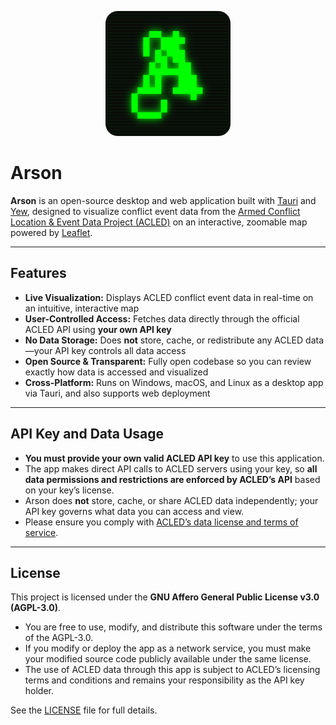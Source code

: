 <p align="center">
  <img src="https://raw.githubusercontent.com/le-hachem/Arson/refs/heads/main/src-tauri/icons/128x128%402x.png" alt="Logo" width="200"/>
</p>

# Arson
**Arson** is an open-source desktop and web application built with [Tauri](https://tauri.app/) and [Yew](https://yew.rs/), designed to visualize conflict event data from the [Armed Conflict Location & Event Data Project (ACLED)](https://acleddata.com/) on an interactive, zoomable map powered by [Leaflet](https://leafletjs.com/).

---

## Features
* **Live Visualization:** Displays ACLED conflict event data in real-time on an intuitive, interactive map
* **User-Controlled Access:** Fetches data directly through the official ACLED API using **your own API key**
* **No Data Storage:** Does **not** store, cache, or redistribute any ACLED data—your API key controls all data access
* **Open Source & Transparent:** Fully open codebase so you can review exactly how data is accessed and visualized
* **Cross-Platform:** Runs on Windows, macOS, and Linux as a desktop app via Tauri, and also supports web deployment

---

## API Key and Data Usage
* **You must provide your own valid ACLED API key** to use this application.
* The app makes direct API calls to ACLED servers using your key, so **all data permissions and restrictions are enforced by ACLED’s API** based on your key’s license.
* Arson does **not** store, cache, or share ACLED data independently; your API key governs what data you can access and view.
* Please ensure you comply with [ACLED’s data license and terms of service](https://acleddata.com/data/using-the-data/license/).

---

## License
This project is licensed under the **GNU Affero General Public License v3.0 (AGPL-3.0)**.

* You are free to use, modify, and distribute this software under the terms of the AGPL-3.0.
* If you modify or deploy the app as a network service, you must make your modified source code publicly available under the same license.
* The use of ACLED data through this app is subject to ACLED’s licensing terms and conditions and remains your responsibility as the API key holder.

See the [LICENSE](./LICENSE) file for full details.
